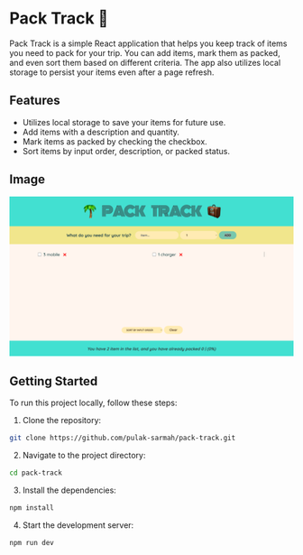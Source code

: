 # Pack Track 🧳

Pack Track is a simple React application that helps you keep track of items you need to pack for your trip. You can add items, mark them as packed, and even sort them based on different criteria. The app also utilizes local storage to persist your items even after a page refresh.

## Features

- Utilizes local storage to save your items for future use.
- Add items with a description and quantity.
- Mark items as packed by checking the checkbox.
- Sort items by input order, description, or packed status.

## Image

![Example Image](public/demo.png)

## Getting Started

To run this project locally, follow these steps:

1. Clone the repository:

```bash
git clone https://github.com/pulak-sarmah/pack-track.git
```

2. Navigate to the project directory:

```bash
cd pack-track
```

3. Install the dependencies:

```bash
npm install
```

4. Start the development server:

```bash
npm run dev
```
